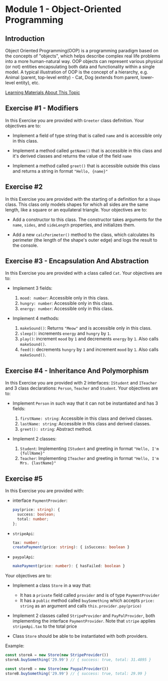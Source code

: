 # Module 1 - Object-Oriented Programming

## Introduction

Object Oriented Programming(OOP) is a programming paradigm based on the concepts of "objects", which helps describe complex real life problems into a more human-natural way. OOP objects can represent various physical (or not) entities encapsulating both data and functionality within a single model. A typical illustration of OOP is the concept of a hierarchy, e.g. Animal (parent, top-level entity) - Cat, Dog (extends from parent, lower-level entity), etc.

[Learning Materials About This Topic](https://www.notion.so/mkit/Object-Oriented-Programming-OOP-1d516d7c57764e02b31d0eaa719b1bf2)

## Exercise #1 - Modifiers

In this Exercise you are provided with `Greeter` class definition. Your objectives are to:

- Implement a field of type string that is called `name` and is accessible only in this class.

- Implement a method called `getName()` that is accessible in this class and it's derived classes and returns the value of the field `name`

- Implement a method called `greet()` that is accessible outside this class and returns a string in format `"Hello, {name}"`

## Exercise #2

 In this Exercise you are provided with the starting of a definition for a `Shape` class. This class only models shapes for which all sides are the same length, like a square or an equilateral triangle. Your objectives are to:

- Add a constructor to this class. The constructor takes arguments for the `name`, `sides`, and `sideLength` properties, and initializes them.

- Add a new `calcPerimeter()` method to the class, which calculates its perimeter (the length of the shape's outer edge) and logs the result to the console.

## Exercise #3 - Encapsulation And Abstraction

In this Exercise you are provided with a class called `Cat`. Your objectives are to:

- Implement 3 fields: 
    1. `mood: number`:  Accessible only in this class.
    2. `hungry: number`:  Accessible only in this class.
    3. `energy: number`:  Accessible only in this class.

- Implement 4 methods:
    1. `makeSound()`: Returns `"Meow"` and is accessible only in this class.
    2. `sleep()`: increments `energy` and `hungry` by `1`.
    3. `play()`: increment `mood` by `1` and decrements `energy` by `1`. Also calls `makeSound()`.
    4. `feed()`: decrements `hungry` by `1` and increment `mood` by `1`. Also calls `makeSound()`.


## Exercise #4 - Inheritance And Polymorphism

In this Exercise you are provided with 2 interfaces: `IStudent` and `ITeacher` and 3 class declarations: `Person`, `Teacher` and `Student`. Your objectives are to:

- Implement `Person` in such way that it can not be instantiated and has 3 fields:
    1. `firstName: string`: Accessible in this class and derived classes.
    2. `lastName: string`: Accessible in this class and derived classes.
    3. `greet(): string`: Abstract method.

- Implement 2 classes:
    1. `Student`: Implementing `IStudent` and greeting in format `"Hello, I'm {fullName}"`
    2. `Teacher`: Implementing `ITeacher` and greeting in format `"Hello, I'm Mrs. {lastName}"`

## Exercise #5

In this Exercise you are provided with: 

- interface `PaymentProvider`:
  ```typescript
  pay(price: string): {
    success: boolean;
    total: number;
  };
  ```
- `stripeApi`: 
  ```typescript
  tax: number;
  createPayment(price: string): { isSuccess: boolean }
  ```
- `paypalApi`:
    ```typescript
    makePayment(price: number): { hasFailed: boolean }
    ```

Your objectives are to: 

- Implement a class `Store` in a way that:
  - It has a `private` field called `provider` and is of type `PaymentProvider`
  - It has a `public` method called `buySomething` which accepts `price: string` as an argument and calls `this.provider.pay(price)`

- Implement 2 classes called `StripeProvider` and `PayPalProvider`, both implementing the interface `PaymentProvider`. Note that `stripe` applies `stripeApi.tax` to the total price

- Class `Store` should be able to be instantiated with both providers.

Example: 
```typescript
const storeA = new Store(new StripeProvider())
storeA.buySomething('29.99') // { success: true, total: 31.4895 }

const storeB = new Store(new PaypalProvider())
storeB.buySomething('29.99') // { success: true, total: 29.99 }

```